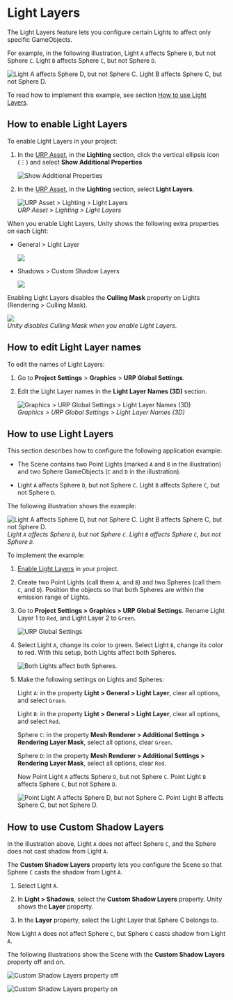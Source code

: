 # Light Layers

The Light Layers feature lets you configure certain Lights to affect only specific GameObjects.

For example, in the following illustration, Light `A` affects Sphere `D`, but not Sphere `C`. Light `B` affects Sphere `C`, but not Sphere `D`.

![Light A affects Sphere D, but not Sphere C. Light B affects Sphere C, but not Sphere D.](../Images/lighting/light-layers/light-layers-example.png)

To read how to implement this example, see section [How to use Light Layers](#how-to-light-layers).

## <a name="enable"></a>How to enable Light Layers

To enable Light Layers in your project:

1. In the [URP Asset](../universalrp-asset.md), in the **Lighting** section, click the vertical ellipsis icon (&vellip;) and select **Show Additional Properties**

    ![Show Additional Properties](../Images/settings-general/show-additional-properties.png)

2. In the [URP Asset](../universalrp-asset.md), in the **Lighting** section, select **Light Layers**.

    ![URP Asset > Lighting > Light Layers](../Images/lighting/light-layers/light-layers-enable.png)<br/>*URP Asset > Lighting > Light Layers*

When you enable Light Layers, Unity shows the following extra properties on each Light:

* General > Light Layer

    ![](../Images/lighting/light-layers/light-layers-prop-light-layer.png)

* Shadows > Custom Shadow Layers

    ![](../Images/lighting/light-layers/light-layers-prop-shadow-layers.png)

Enabling Light Layers disables the **Culling Mask** property on Lights (Rendering > Culling Mask).

![](../Images/lighting/light-layers//light-layers-prop-culling-mask-disabled.png)<br/>*Unity disables Culling Mask when you enable Light Layers.*

## How to edit Light Layer names

To edit the names of Light Layers:

1. Go to **Project Settings** > **Graphics** > **URP Global Settings**.

2. Edit the Light Layer names in the **Light Layer Names (3D)** section.

    ![Graphics > URP Global Settings > Light Layer Names (3D)](../Images/Inspectors/global-settings.png)<br/>*Graphics > URP Global Settings > Light Layer Names (3D)*

## <a name="how-to-light-layers"></a>How to use Light Layers

This section describes how to configure the following application example:

* The Scene contains two Point Lights (marked `A` and `B` in the illustration) and two Sphere GameObjects (`C` and `D` in the illustration).

* Light `A` affects Sphere `D`, but not Sphere `C`. Light `B` affects Sphere `C`, but not Sphere `D`.

The following illustration shows the example:

![Light A affects Sphere D, but not Sphere C. Light B affects Sphere C, but not Sphere D.](../Images/lighting/light-layers/light-layers-example.png)<br/>*Light `A` affects Sphere `D`, but not Sphere `C`. Light `B` affects Sphere `C`, but not Sphere `D`.*

To implement the example:

1. [Enable Light Layers](#enable) in your project.

2. Create two Point Lights (call them `A`, and `B`) and two Spheres (call them `C`, and `D`). Position the objects so that both Spheres are within the emission range of Lights.

3. Go to **Project Settings > Graphics > URP Global Settings**. Rename Light Layer 1 to `Red`, and Light Layer 2 to `Green`.

    ![URP Global Settings](../Images/lighting/light-layers/light-layers-urp-global-settings.png)

4. Select Light `A`, change its color to green. Select Light `B`, change its color to red. With this setup, both Lights affect both Spheres.

    ![Both Lights affect both Spheres.](../Images/lighting/light-layers/both-lights.png)

5. Make the following settings on Lights and Spheres:

    Light `A`: in the property **Light > General > Light Layer**, clear all options, and select `Green`.

    Light `B`: in the property **Light > General > Light Layer**, clear all options, and select `Red`.

    Sphere `C`: in the property **Mesh Renderer > Additional Settings > Rendering Layer Mask**, select all options, clear `Green`.

    Sphere `D`: in the property **Mesh Renderer > Additional Settings > Rendering Layer Mask**, select all options, clear `Red`.

    Now Point Light `A` affects Sphere `D`, but not Sphere `C`. Point Light `B` affects Sphere `C`, but not Sphere `D`.

    ![Point Light A affects Sphere D, but not Sphere C. Point Light B affects Sphere C, but not Sphere D.](../Images/lighting/light-layers/light-layers-example.png)

## <a name="shadow-layers"></a>How to use Custom Shadow Layers

In the illustration above, Light `A` does not affect Sphere `C`, and the Sphere does not cast shadow from Light `A`.

The **Custom Shadow Layers** property lets you configure the Scene so that Sphere `C` casts the shadow from Light `A`.

1. Select Light `A`.

2. In **Light > Shadows**, select the **Custom Shadow Layers** property. Unity shows the **Layer** property.

3. In the **Layer** property, select the Light Layer that Sphere C belongs to.

Now Light `A` does not affect Sphere `C`, but Sphere `C` casts shadow from Light `A`.

The following illustrations show the Scene with the **Custom Shadow Layers** property off and on.

![Custom Shadow Layers property off](../Images/lighting/light-layers/custom-shadow-layers-off.png)

![Custom Shadow Layers property on](../Images/lighting/light-layers/custom-shadow-layers-on.png)
